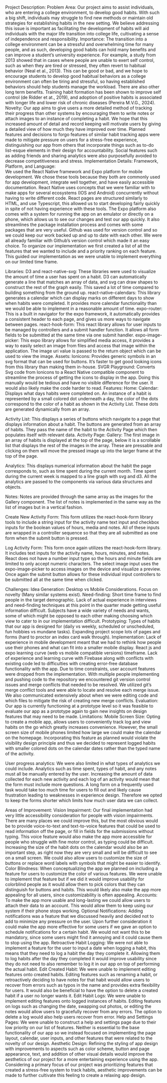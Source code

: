 Project Description:
	Problem Area:
Our project aims to assist individuals, who are entering a college environment, to develop good habits. With such a big shift, individuals may struggle to find new methods or maintain old strategies for establishing habits in the new setting. We believe addressing this issue is important as facilitating the development of habits will aid individuals with the major life transition into college life, cultivating a sense of independence and responsibility.
	Importance:
The transition into a college environment can be a stressful and overwhelming time for many people, and as such, developing good habits can hold many benefits and can improve a student’s university experience. For example, a study from 2013 showed that in cases where people are unable to exert self control, such as when they are tired or stressed, they often revert to habitual behavior (Neal et al., 2013). This can be good or bad, and we hope to encourage students to develop good habitual behaviors as a college environment can often be tiring and stressful, so having established behaviors should help students manage the workload. There are also other long term benefits. Training habit formation has been shown to improve self control (de Ridder et at., 2019), and adoption of positive habits is associated with longer life and lower risk of chronic diseases (Pereira M.V.G., 2024).
	Novelty:
Our app aims to give users a more detailed method of tracking their progress than other systems by encouraging them to write notes or attach images to an instance of completing a habit. We hope that this increased amount of detail and record keeping will motivate users by giving a detailed view of how much they have improved over time. Planned features and decisions to forgo features of similar habit tracking apps were made to mitigate pressure on users for a stress-free experience, distinguishing our app from others that incorporate things such as to-do list-esque elements in their design for accountability. Social features such as adding friends and sharing analytics were also purposefully avoided to decrease competitiveness and stress.
Implementation Details:
Framework, Platform, and Language:	
We used the React Native framework and Expo platform for mobile development. We chose these tools because they both are commonly used for app development, integrate well together, and have easily accessible documentation. React Native uses concepts that we were familiar with to make apps for several ecosystems (IOS and Android) concurrently without having to write different code. React pages are structured similarly to HTML, and use Typescript, this allowed us to start developing fairly quickly in spite of not having experience with these tools. The Expo platform also comes with a system for running the app on an emulator or directly on a phone, which allows us to see our changes and test our app quickly. It also streamlines the package installation process and comes with some packages that are very useful. Github was used for version control and so we could keep our work backed up and up to date with each other. We were all already familiar with Github’s version control which made it an easy choice.
To organize our implementation we first created a list of all the features that we wanted to include and a priority ranking on each feature. This guided our implementation as we were unable to implement everything on our limited time frame.
 
Libraries:
	D3 and react-native-svg:
These libraries were used to visualize the amount of time a user has spent on a habit. D3 can automatically generate a line that matches an array of data, and svg can draw shapes to construct the rest of the graph easily. This saved a lot of time compared to building something from the ground up.
		react-native-calendars:
This library generates a calendar which can display marks on different days  to show when habits were completed. It provides more calendar functionality than we would be able to implement in a reasonable amount of time.
expo-router:
This is a built in navigator for the expo framework, it automatically provides a consistent header to each page, and gives us more ways to navigate between pages.
react-hook-form:
	This react library allows for user inputs to be managed by controllers and a submit handler function. It allows all form fields to be submitted at the same time via one submit handler.
		expo-image-picker:
This expo library allows for simplified media access, it provides a way to easily select an image from files and access that image within the application. The image uri value is passed to the return object which can be used to view the image.
	Assets:
		Ionicons:
Provides generic symbols in an svg format that can be used for buttons. It’s faster to get good looking icons from this library than making them in-house.
SVGR Playground:
	Converts Svg code from Ionicons to a React Native compatible component to streamline the process of getting the icons to display in the app. Doing this manually would be tedious and have no visible difference for the user. It would also likely make the code harder to read.
	Features:
		Home:
		Calendar:
Displays what days habits were completed on. An instance of a habit is represented by a small colored dot underneath a day, the color of the dots correspond to the color of a habit as shown in the Activity List. These dots are generated dynamically from an array.

Activity List:
This displays a series of buttons which navigate to a page that displays information about a habit. The buttons are generated from an array of habits. They pass the name of the habit to the Activity Page which then populates itself with relevant data.
Activity Page:
Gallery:
	The first image in an array of habits is displayed at the top of the page, below it is a scrollable list that displays the rest of the images in the array. These are pressable and clicking on them will move the pressed image up into the larger frame at the top of the page.

Analytics:
	This displays numerical information about the habit the page corresponds to, such as time spent during the current month. Time spent during the current week is mapped to a line graph with svg and d3. All the analytics are passed to the components via various data structures and objects.

Notes:
	Notes are provided through the same array as the images for the Gallery component. The list of notes is implemented in the same way as the list of images but in a vertical fashion.

Create New Activity Form: 
This form utilizes the react-hook-form library tools to include a string input for the activity name text input and checkbox inputs for the boolean values of hours, media and notes. All of these inputs are wrapped in a controller sequence so that they are all submitted as one form when the submit button is pressed.

Log Activity Form:
 	This form once again utilizes the react-hook-form library. It includes text inputs for the activity name, hours, minutes, and notes. React does not have a number input type so the hours and minute fields are limited to only accept numeric characters. The select image input uses the expo-image-picker to access images on the device and visualize a preview. Once again the submit button allows for these individual input controllers to be submitted all at the same time when clicked.
			
Challenges:
Idea Generation:
Desktop vs Mobile Considerations.
Focus on novelty (Many similar systems exist).
Need-finding:
Short time frame to find people in the target demographic.
Lack of actual experience in interviews and need-finding techniques at this point in the quarter made getting useful information difficult.
Subjects have a wide variety of needs and wants, some of which might be opposed to each other making choosing which view to cater to in our implementation difficult.
Prototyping:
Types of habits that our app is designed for (daily vs weekly, scheduled or unscheduled, fun hobbies vs mundane tasks).
Expanding project scope lots of pages and forms (hard to proctor an index card walk through).
Implementation:
Lack of experience in mobile development meant that we had to rethink how people use their phones and what can fit into a smaller mobile display.
React js and expo learning curve (web vs mobile compatible versions) timeframe.
Lack of experience and learning curve with Firebase along with conflicts with existing code led to difficulties with creating error-free database functionality with the app. Due to time constraints, user account features were dropped from the implementation.
With multiple people implementing and pushing code to the repository we encountered git version control issues and merge conflicts that needed to be resolved. We utilized git’s merge conflict tools and were able to locate and resolve each merge issue. We also communicated extensively about when we were editing code and which files to mitigate the risk of creating new merge conflicts.
Evaluation:
Our app is currently functioning at a prototype level so it was feasible to evaluate our app as a prototype again to gain new insights on design features that may need to be made.
	Limitations:
Mobile Screen Size: 
Opting to create a mobile app, allows users to conveniently track log and view habits on the go which greatly increases convenience. However, the small screen size of mobile phones limited how large we could make the calendar on the homepage. Incorporating this feature as planned would violate the visibility design principle and thus we decided to represent logged habits with smaller colored dots on the calendar dates rather than the typed name of the activity.

User progress analytics: 
We were also limited in what types of analytics we could include. Analytics such as time spent, types of habit, and any notes must all be manually entered by the user. Increasing the amount of data collected for each new activity and each log of an activity would mean that the form must include more questions. A long form on a frequently used task would take too much time for users to fill out and likely cause frustration leading to weaknesses in experience design. Therefore we opted to keep the forms shorter which limits how much user data we can collect.

Areas of Improvement:
	Vision Impairment:
Our final implementation had very little accessibility consideration for people with vision impairments. There are many places we could improve this, but the most obvious would be to provide voice-to-text and text-to-voice features that could be used to read information off the page, or fill in fields for the submissions without typing. This voice feature would also make the app more accessible for people who struggle with fine motor control, as typing could be difficult. Increasing the size of the habit dots on the calendar would also be an important step, as right now they are very small and will be difficult to see on a small screen. We could also allow users to customize the size of buttons or replace word labels with symbols that might be easier to identify.
	Color Blindness:
When conceptualizing the app we planned on including a feature for users to customize the color of various features. We were unable to implement that feature but if we did it would improve usability for colorblind people as it would allow them to pick colors that they can distinguish for buttons and habits. This would likely also make the app more appealing for all users, since customizability is often appealing.
Accounts:
	To make the app more usable and long-lasting we could allow users to attach their data to an account. This would allow them to keep using our system if their phone stops working.
Optional Notifications:
	Adding notifications was a feature that we discussed heavily and decided not to add to minimize any pressure on the user. Upon further consideration it could make the app more effective for some users if we gave an option to schedule notifications for a certain habit. We would not want this to be mandatory, since some users might find it annoying and it could cause them to stop using the app.
Retroactive Habit Logging:
	We were not able to implement a feature for the user to input a date when logging a habit, this means that they need to log a habit the day they complete it. Allowing them to log habits after the day they completed it would improve usability since they do not need to also remember to log it in our app on top of performing the actual habit.
Edit Created Habit:
	We were unable to implement editing features onto created habits. Editing features such as renaming a habit, or retroactively deciding to have notes for that habit would allow users to recover from errors such as typos in the name and provides extra flexibility for users. It would also be beneficial to have the option to delete a created habit if a user no longer wants it.
Edit Habit Logs:
	We were unable to implement editing features onto logged instances of habits. Editing features on logs such as changing the date, swapping out photos, or editing the notes would allow users to gracefully recover from any errors. The option to delete a log would also help users recover from error.
Help and Settings Pages:
	We were unable to construct a help and settings page due to their low priority on our list of features. Neither is essential to the base functionality of our app so we instead focused on implementing the page layout, calendar, user inputs, and other features that were related to the novelty of our design.
Aesthetic Design:
	Refining the styling of app design with improvements to aspects such as color scheme, button and page appearance, text, and addition of other visual details would improve the aesthetics of our project for a more entertaining experience using the app. Considering a primary focus of our project was prioritizing features that created a stress-free system to track habits, aesthetic improvements can be made to further cultivate this feeling to create a relaxing app design. 
